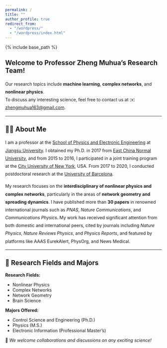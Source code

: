 ```yaml
---
permalink: /
title: ""
author_profile: true
redirect_from: 
  - "/wordpress/"
  - "/wordpress/index.html"
---
```


{% include base_path %}

## Welcome to Professor Zheng Muhua’s Research Team!

<p style="line-height: 1.8;">
Our research topics include <strong>machine learning</strong>, <strong>complex networks</strong>, and <strong>nonlinear physics</strong>.<br>
To discuss any interesting science, feel free to contact us at ✉️ <a href="mailto:zhengmuhua163@gmail.com">zhengmuhua163@gmail.com</a>.
</p>

---

## 👨‍🏫 About Me

<div style="line-height: 1.8;">

I am a professor at the <a href="https://phy.ujs.edu.cn/">School of Physics and Electronic Engineering</a> at <a href="https://www.ujs.edu.cn/">Jiangsu University</a>. I obtained my Ph.D. in 2017 from <a href="https://english.ecnu.edu.cn/">East China Normal University</a>, and from 2015 to 2016, I participated in a joint training program at the <a href="https://www.cuny.edu/">City University of New York</a>, USA. From 2017 to 2020, I conducted postdoctoral research at the <a href="https://www.ub.edu/web/ub/en/">University of Barcelona</a>.

My research focuses on the <strong>interdisciplinary of nonlinear physics and complex networks</strong>, particularly in the areas of <strong>network geometry and spreading dynamics</strong>. I have published more than <strong>30 papers</strong> in renowned international journals such as <em>PNAS</em>, <em>Nature Communications</em>, and <em>Communications Physics</em>. My work has received significant attention from both domestic and international peers, cited by journals including <em>Nature Physics</em>, <em>Nature Reviews Physics</em>, and <em>Physics Reports</em>, and featured by platforms like AAAS EurekAlert, PhysOrg, and News Medical.

</div>

---

## 🔬 Research Fields and Majors  

**Research Fields:**  
- Nonlinear Physics  
- Complex Networks  
- Network Geometry  
- Brain Science  

**Majors Offered:**  
- Control Science and Engineering (Ph.D.)  
- Physics (M.S.)  
- Electronic Information (Professional Master’s)  

📢 *We welcome collaborations and discussions on any exciting science!*


<!--
Welcome to the lab of Machine Learning Stochastic Physics! 
Our research topics include stochastic process, machine learning, nonequilibrium statistical physics. Combining analytical and numerical approaches, the ultimate goal is to uncover simple theoretical principles that could help understand complex dynamical processes and design efficient machine learning algorithms.

To discuss any interesting science, feel free to contact us at jamestang23@gmail.com

About PI: Since 2024, I am a Professor at [Institute of Fundamental and Frontier Sciences](https://www.iffs.uestc.edu.cn/iffs_en/), University of Electronic Science and Technology of China, Chengdu, my hometown. 
From 2021 to 2024, I was an Associate Researcher at [International Academic Center of Complex Systems](https://zkgyy.bnu.edu.cn/index.html), Beijing Normal University, Zhuhai. 
From 2018 to 2021, I was a Postdoc fellow at Signaling Systems Laboratory in University of California, Los Angeles, supported by Prof. [Alexander Hoffmann](https://www.signalingsystems.ucla.edu/). I obtained my Ph.D. from Department of Physics, Shanghai Jiao Tong University in 2018, mentored by Prof. [Ping Ao](https://scholar.google.com/citations?user=JQyz-BoAAAAJ&hl=en). During 2016 to 2018, I was an exchange graduate student in Department of Physics, University of California, San Diego, where I got quantitative training from Prof. [Terence Hwa](https://matisse.ucsd.edu/). I completed my B.S. in honored class of [Zhiyuan College](https://zhiyuan.sjtu.edu.cn/), Shanghai Jiao Tong University in 2013. 

## Research interests

### Machine learning stochastic dynamics:
Machine learning and stochastic dynamics have deep connections and cross-feed each other. We recenetly have developed machine-learning approaches to investigate the time evolution of stochastic dynamics: (1) propose the first approach of using the neural network alone to solve the chemical master equation; (2) characterize a type of dynamical phase transition in nonequilibrium statistical mechanics; (3) learning noise-induced transitions by multi-scaling reservoir computing.

### Dynamical information theory:
Inferring mutual information from time series data remained challenging as the possible trajectory configurations increases exponentially with the number of time points. We develop a computational framework to quantify the dynamical mutual information of intracellular signaling process, and summarize the recent progresses in this review on quantifying information by machine learning.

### Nonequilibrium and quantum thermodynamics:
As a remarkable advance in nonequilibrium thermodynamics during the last 20 years, Jarzynski equality connects free energy changes to nonequilibrium work fluctuations. We found that the free energy change through the Jarzynski equality is independent of magnetic field in the classical regime, but can be amplified by magnetic field in driven quantum system. The magnetic field can also be generated by the coupling to the heat bath.

### Stochastic process without detailed balance:
Stochastic transitions are ubiquitous in nature. Based on path integral approach, we develop a scalable numerical approach to calculate transition rates for a class of Langevin dynamics. The computational cost is robust to varying noise intensity, beyond small noise limit. The efficient computations on transition rates enable a broader use of stochastic modeling in complex dynamics, such as cell state transitions.

### Quantitative biology:
To understand the complex behaviors in biological systems across scales, we have attempted to construct minimum models to describe the data and make predictions: (a) we identified computationally a molecular circuit that control necroptosis decisions such that a bimodal death-time distribution can be produced; (b) we demonstrated that chemotaxis in nutrient-replete conditions promotes the expansion of bacterial populations by modeling the physiological effect on bacterial chemotaxis.


## Join us

### Postdocs

We are looking for motivated postdocs in areas of machine learning, stochastic dynamics, and statistical physics. Research topics include but are not limited to tracking time evolution and phase transitions in stochastic and open quantum systems by neural networks. The Institute of Fundamental and Frontier Sciences focuses on high-level interdisciplinary science and has an international environment with a dozen foreign faculties. Applicants should have a Ph.D. in physics, math or related subjects. Please send me a CV and a research statement. For [more information](https://academicpositions.com/ad/university-of-electronic-science-and-technology-of-china-uestc/2024/job-opportunities-for-international-faculty-members-at-iffs/219707). 

### Students
We are always looking for self-driven Ph.D. students, master, and undergraduates. If you are interested in, please get in touch. For [more information](https://zhuanlan.zhihu.com/p/676177850).
-->
